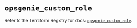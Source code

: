 # `opsgenie_custom_role`

Refer to the Terraform Registry for docs: [`opsgenie_custom_role`](https://registry.terraform.io/providers/opsgenie/opsgenie/0.6.37/docs/resources/custom_role).
